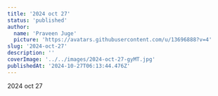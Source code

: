 ```yaml
---
title: '2024 oct 27'
status: 'published'
author:
  name: 'Praveen Juge'
  picture: 'https://avatars.githubusercontent.com/u/13696888?v=4'
slug: '2024-oct-27'
description: ''
coverImage: '../../images/2024-oct-27-gyMT.jpg'
publishedAt: '2024-10-27T06:13:44.476Z'
---
```


2024 oct 27